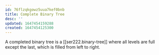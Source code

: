 ```yaml
---
id: 76flzqkgowz5uua7kef0bnb
title: Complete Binary Tree
desc: ''
updated: 1647454159288
created: 1647454125300
---
```


A completed binary tree is a [[ser222.binary-tree]] where all levels are full except the last, which is filled from left to right.